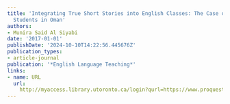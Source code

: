 ```yaml
---
title: 'Integrating True Short Stories into English Classes: The Case of Foundation
  Students in Oman'
authors:
- Munira Said Al Siyabi
date: '2017-01-01'
publishDate: '2024-10-10T14:22:56.445676Z'
publication_types:
- article-journal
publication: '*English Language Teaching*'
links:
- name: URL
  url: 
    http://myaccess.library.utoronto.ca/login?qurl=https://www.proquest.com/docview/1895982411?accountid=14771&bdid=38382&_bd=1LRXp4KUcslVdx88l4mACSUl8Ts%3D
---
```

